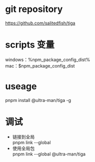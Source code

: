 # git repository

https://github.com/salitedfish/tiga

# scripts 变量

windows：%npm_package_config_dist%  
mac：$npm_package_config_dist

# useage

pnpm install @ultra-man/tiga -g

# 调试

- 链接到全局  
  pnpm link --global
- 使用全局包  
  pnpm link --global @ultra-man/tiga
